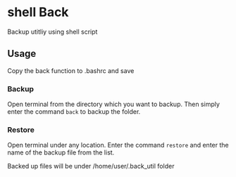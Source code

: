 # shell Back
Backup utitliy using shell script

## Usage
Copy the back function to .bashrc and save

### Backup
Open terminal from the directory which you want to backup. Then simply enter the command ``back`` to backup the folder.

### Restore
Open terminal under any location. Enter the command ``restore`` and enter the name of the backup file from the list.

Backed up files will be under /home/user/.back_util folder
